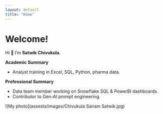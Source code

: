 ```yaml
---
layout: default
title: "Home"
---
```


# Welcome!

Hi 👋 I’m **Satwik Chivukula**.

**Academic Summary**  
- Analyst training in Excel, SQL, Python, pharma data.  

**Professional Summary**  
- Data team member working on Snowflake SQL & PowerBI dashboards.  
- Contributor to Gen-AI prompt engineering.  

![My photo](assests/images/Chivukula Sairam Satwik.jpg)
